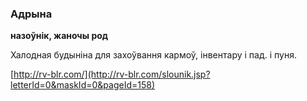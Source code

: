 ### Адрына
**назоўнік, жаночы род**

Халодная будыніна для захоўвання кармоў, інвентару і пад. і пуня.

<a rel="author">[http://rv-blr.com/](http://rv-blr.com/slounik.jsp?letterId=0&maskId=0&pageId=158)</a>
